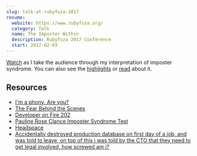 ```yaml
---
slug: talk-at-rubyfuza-2017
resume:
  website: https://www.rubyfuza.org/
  category: Talk
  name: The Imposter Within
  description: Rubyfuza 2017 Conference
  start: 2017-02-03
---
```


[Watch](https://www.youtube.com/watch?v=fkgAc0DY4s8) as I take the audience through my interpretation of
imposter syndrome. You can also see the [highlights](https://twitter.com/i/moments/830378337516322816)
or [read](/blog/rubyfuza-2017-conference/) about it.

## Resources

- [I'm a phony. Are you?](https://www.hanselman.com/blog/ImAPhonyAreYou.aspx)
- [The Fear Behind the Scenes](/blog/the-fear-behind-the-scenes/)
- [Developer on Fire 202](http://developeronfire.com/podcast/episode-202-clarice-bouwer-leaving-comfort-behind)
- [Pauline Rose Clance Imposter Syndrome Test](http://paulineroseclance.com/pdf/IPscoringtest.pdf)
- [Headspace](https://www.headspace.com/)
- [Accidentally destroyed production database on first day of a job, and was told to leave, on top of this i was told by the CTO that they need to get legal involved, how screwed am i?](https://www.reddit.com/r/cscareerquestions/comments/6ez8ag/accidentally_destroyed_production_database_on/)
